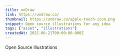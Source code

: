 ```yaml
---
title: unDraw
link: https://undraw.co/
thumbnail: https://undraw.co/apple-touch-icon.png
snippet: Open source illustrations for any idea
tags: ["asset", "illustrations"]
createdAt: 2021-06-21T00:00:00.000Z
---
```

Open Source Illustrations